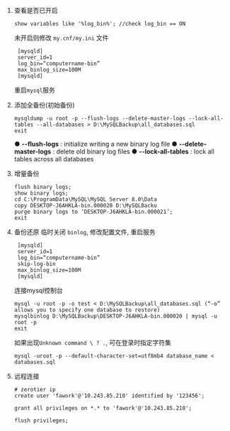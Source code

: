 1. 查看是否已开启

   ```
   show variables like '%log_bin%'; //check log_bin == ON
   ```
   未开启则修改 `my.cnf/my.ini` 文件

   ```
    [mysqld]
    server_id=1
    log_bin=“computername-bin”
    max_binlog_size=100M
    [mysqld]
   ```
   重启`mysql`服务
2. 添加全备份(初始备份)

   ```
   mysqldump -u root -p --flush-logs --delete-master-logs --lock-all-tables --all-databases > D:\MySQLBackup\all_databases.sql 
   exit
   ```
   ●  **--flush-logs** : initialize writing a new binary log file ●  **--delete-master-logs** : delete old binary log
   files ●  **--lock-all-tables** : lock all tables across all databases
3. 增量备份

   ```
   flush binary logs;
   show binary logs;
   cd C:\ProgramData\MySQL\MySQL Server 8.0\Data
   copy DESKTOP-J6AHKLA-bin.000020 D:\MySQLBacku
   purge binary logs to ‘DESKTOP-J6AHKLA-bin.000021’; 
   exit
   ```
4. 备份还原 临时关闭 `binlog`, 修改配置文件, 重启服务

   ```
    [mysqld]
    server_id=1
    log_bin=“computername-bin”
    skip-log-bin
    max_binlog_size=100M
    [mysqld]
   ```
   连接mysql控制台

   ```
   mysql -u root -p -o test < D:\MySQLBackup\all_databases.sql (“-o” allows you to specify one database to restore)
   mysqlbinlog D:\MySQLBackup\DESKTOP-J6AHKLA-bin.000020 | mysql -u root -p
   exit
   ```
   如果出现`Unknown command \ ? .`, 可在登录时指定字符集

   ```
   mysql -uroot -p --default-character-set=utf8mb4 database_name < databases.sql
   ```

5. 远程连接
   ```angular2html
   # zerotier ip 
   create user 'fawork'@'10.243.85.210' identified by '123456'; 
   
   grant all privileges on *.* to 'fawork'@'10.243.85.210';
   
   flush privileges;
   ```